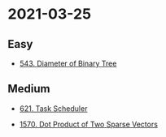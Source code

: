 # 2021-03-25

## Easy

* [543. Diameter of Binary Tree](https://leetcode.com/problems/diameter-of-binary-tree/)

## Medium

* [621. Task Scheduler](https://leetcode.com/problems/task-scheduler/)

* [1570. Dot Product of Two Sparse Vectors](https://leetcode.com/problems/dot-product-of-two-sparse-vectors/)
